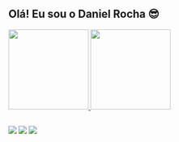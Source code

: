 ## Olá! Eu sou o Daniel Rocha 😎
<div>
  <a href="https://github.com/danielrochadev">
    <img height="158" src="https://github-readme-stats.vercel.app/api?username=danielrochadev&show_icons=true&theme=dark&include_all_commits=true&count_private=true"/>
    <img height="158" src="https://github-readme-stats.vercel.app/api/top-langs/?username=danielrochadev&layout=compact&langs_count=7&theme=dark"/>
</div>
  
  ##
 
<div> 
   <a href="https://www.linkedin.com/in/daniel-rocha-a8394394" target="_blank"><img src="https://img.shields.io/badge/-LinkedIn-%230077B5?style=for-the-badge&logo=linkedin&logoColor=white" target="_blank"></a> 
  <a href="https://instagram.com/dantte.oficial" target="_blank"><img src="https://img.shields.io/badge/-Instagram-%23E4405F?style=for-the-badge&logo=instagram&logoColor=white" target="_blank"></a>
  <a href = "mailto:danieldante@gmail.com"><img src="https://img.shields.io/badge/-Gmail-%23333?style=for-the-badge&logo=gmail&logoColor=white" target="_blank"></a>
   
</div>
